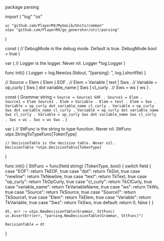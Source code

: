 package parsing

import (
	"log"
	"os"

	uc "github.com/PlayerR9/MyGoLib/Units/common"
	utpx "github.com/PlayerR9/go_generator/util/parsing"
)

const (
	// DebugMode is the debug mode. Default is true.
	DebugMode bool = true
)

var (
	// Logger is the logger. Never nil.
	Logger *log.Logger
)

func init() {
	Logger = log.New(os.Stdout, "[parsing]: ", log.Lshortfile)
}

// Source = Elem { Elem } EOF .
// Elem = Variable | text | Sws .
// Variable = op_curly [ Sws ] dot variable_name [ Sws ] cl_curly .
// Sws = ws { ws } .

const (
	Grammar string = `
Source = Source1 EOF .
Source1 = Elem .
Source1 = Elem Source1 .
Elem = Variable .
Elem = text .
Elem = Sws .
Variable = op_curly dot variable_name cl_curly .
Variable = op_curly Sws dot variable_name cl_curly .
Variable = op_curly dot variable_name Sws cl_curly .
Variable = op_curly Sws dot variable_name Sws cl_curly .
Sws = ws .
Sws = ws Sws .
`
)

var (
	// SttFunc is the string to type function. Never nil.
	SttFunc utpx.StringToTypeFunc[TokenType]

	// DecisionTable is the decision table. Never nil.
	DecisionTable *utpx.DecisionTable[TokenType]
)

func init() {
	SttFunc = func(field string) (TokenType, bool) {
		switch field {
		case "EOF":
			return TkEOF, true
		case "dot":
			return TkDot, true
		case "newline":
			return TkNewline, true
		case "text":
			return TkText, true
		case "op_curly":
			return TkOpCurly, true
		case "cl_curly":
			return TkClCurly, true
		case "variable_name":
			return TkVariableName, true
		case "ws":
			return TkWs, true
		case "Source":
			return TkSource, true
		case "Source1":
			return TkSource1, true
		case "Elem":
			return TkElem, true
		case "Variable":
			return TkVariable, true
		case "Sws":
			return TkSws, true
		default:
			return 0, false
		}
	}

	dt, err := utpx.NewDecisionTable(Grammar, SttFunc)
	uc.AssertErr(err, "parsing.NewDecisionTable(Grammar, SttFunc)")

	DecisionTable = dt
}
